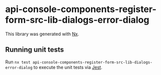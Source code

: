 # api-console-components-register-form-src-lib-dialogs-error-dialog

This library was generated with [Nx](https://nx.dev).

## Running unit tests

Run `nx test api-console-components-register-form-src-lib-dialogs-error-dialog` to execute the unit tests via [Jest](https://jestjs.io).
